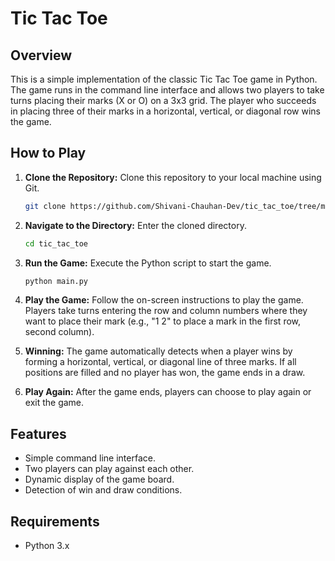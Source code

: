 # Tic Tac Toe

## Overview

This is a simple implementation of the classic Tic Tac Toe game in Python. The game runs in the command line interface and allows two players to take turns placing their marks (X or O) on a 3x3 grid. The player who succeeds in placing three of their marks in a horizontal, vertical, or diagonal row wins the game.

## How to Play

1. **Clone the Repository:** Clone this repository to your local machine using Git.

    ```bash
    git clone https://github.com/Shivani-Chauhan-Dev/tic_tac_toe/tree/main
    ```

2. **Navigate to the Directory:** Enter the cloned directory.

    ```bash
    cd tic_tac_toe
    ```

3. **Run the Game:** Execute the Python script to start the game.

    ```bash
    python main.py
    ```

4. **Play the Game:** Follow the on-screen instructions to play the game. Players take turns entering the row and column numbers where they want to place their mark (e.g., "1 2" to place a mark in the first row, second column).

5. **Winning:** The game automatically detects when a player wins by forming a horizontal, vertical, or diagonal line of three marks. If all positions are filled and no player has won, the game ends in a draw.

6. **Play Again:** After the game ends, players can choose to play again or exit the game.

## Features

- Simple command line interface.
- Two players can play against each other.
- Dynamic display of the game board.
- Detection of win and draw conditions.


## Requirements

- Python 3.x



